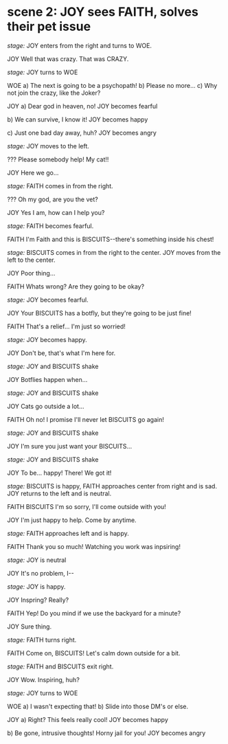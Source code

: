 # scene 2: JOY sees FAITH, solves their pet issue

*stage:* JOY enters from the right and turns to WOE.

JOY
Well that was crazy. That was CRAZY.

*stage:* JOY turns to WOE

WOE
a) The next is going to be a psychopath!
b) Please no more...
c) Why not join the crazy, like the Joker?

JOY
a) Dear god in heaven, no!
    JOY becomes fearful


b) We can survive, I know it!
    JOY becomes happy


c) Just one bad day away, huh?
    JOY becomes angry

*stage:* JOY moves to the left.

???
Please somebody help! My cat!!

JOY
Here we go...

*stage:* FAITH comes in from the right.

???
Oh my god, are you the vet?

JOY
Yes I am, how can I help you?

*stage:* FAITH becomes fearful.

FAITH
I'm Faith and this is BISCUITS--there's something inside his chest!

*stage:* BISCUITS comes in from the right to the center. JOY moves from the left to the center.

JOY
Poor thing...

FAITH
Whats wrong? Are they going to be okay?

*stage:* JOY becomes fearful.

JOY
Your BISCUITS has a botfly, but they're going to be just fine!

FAITH
That's a relief... I'm just so worried!

*stage:* JOY becomes happy.

JOY
Don't be, that's what I'm here for.

*stage:* JOY and BISCUITS shake

JOY
Botflies happen when...

*stage:* JOY and BISCUITS shake

JOY
Cats go outside a lot...

FAITH
Oh no! I promise I'll never let BISCUITS go again!

*stage:* JOY and BISCUITS shake

JOY
I'm sure you just want your BISCUITS...

*stage:* JOY and BISCUITS shake

JOY
To be... happy! There! We got it!

*stage:* BISCUITS is happy, FAITH approaches center from right and is sad. JOY returns to the left and is neutral.

FAITH
BISCUITS I'm so sorry, I'll come outside with you!

JOY
I'm just happy to help. Come by anytime.

*stage:* FAITH approaches left and is happy.

FAITH
Thank you so much! Watching you work was inpsiring!

*stage:* JOY is neutral

JOY
It's no problem, I--

*stage:* JOY is happy.

JOY
Inspring? Really?

FAITH
Yep! Do you mind if we use the backyard for a minute?

JOY
Sure thing.

*stage:* FAITH turns right.

FAITH
Come on, BISCUITS! Let's calm down outside for a bit.

*stage:* FAITH and BISCUITS exit right.

JOY
Wow. Inspiring, huh?

*stage:* JOY turns to WOE

WOE
a) I wasn't expecting that!
b) Slide into those DM's or else.

JOY
a) Right? This feels really cool!
    JOY becomes happy


b) Be gone, intrusive thoughts! Horny jail for you!
    JOY becomes angry
